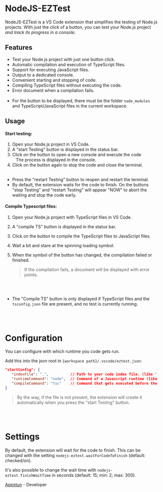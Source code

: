 # NodeJS-EZTest

NodeJS-EZTest is a VS Code extension that simplifies the testing of Node.js projects. With just the click of a button, you can test your Node.js project _and track its progress in a console_.

## Features

- Test your Node.js project with just one button click.
- Automatic compilation and execution of TypeScript files.
- Support for executing JavaScript files.
- Output to a dedicated console.
- Convenient starting and stopping of code.
- Compiling TypeScript files without executing the code.
- Error document when a compilation fails.
    <br><br>
- For the button to be displayed, there must be the folder `node_modules` and TypeScript/JavaScript files in the current workspace.

## Usage

#### Start testing:

1. Open your Node.js project in VS Code. <br>
2. A "start Testing" button is displayed in the status bar. <br>
3. Click on the button to open a new console and execute the code <br>
      The process is displayed in the console. <br>
4. Click on the button again to stop the code and close the terminal. <br>
      <br>

- Press the "restart Testing" button to reopen and restart the terminal.
- By default, the extension waits for the code to finish. On the buttons "stop Testing" and "restart Testing" will appear "NOW" to abort the waiting and stop the code early.

#### Compile Typescript files:

1. Open your Node.js project with TypeScript files in VS Code. <br>
2. A "compile TS" button is displayed in the status bar. <br>
3. Click on the button to compile the TypeScript files to JavaScript files. <br>
4. Wait a bit and stare at the spinning loading symbol.
5. When the symbol of the button has changed, the compilation failed or finished.

   > If the compilation fails, a document will be displayed with error points.

<br>
<br>

- The "Compile TS" button is only displayed if TypeScript files and the `tsconfig.json` file are present, and no test is currently running.

<br><br>

# Configuration

You can configure with which runtime you code gets run.

Add this into the json root in `{workspace path}/.vscode/eztest.json`:
```json
"startConfig": {
   "indexFile": ".",          // Path to your code index file. (like './out/index.js')
   "runtimeCommand": "node",  // Command of a Javascript runtime (like 'node' or 'bun')
   "compileCommand": "tsc"    // Command that gets executed before the runtime gets run command. (You can set it to an empty string to ignore it.)
}
```
> By the way, if the file is not present, the extension will create it automatically when you press the "start Testing" button.

<br><br>

# Settings

By default, the extension will wait for the code to finish.
This can be changed with the setting `nodejs-eztest.waitForCodeToFinish` (default: checked/on).

It's also possible to change the wait time with `nodejs-eztest.finishWaitTime` in seconds (default: 15; min: 2; max: 300).

[Appstun](https://github.com/appstun) - Developer
